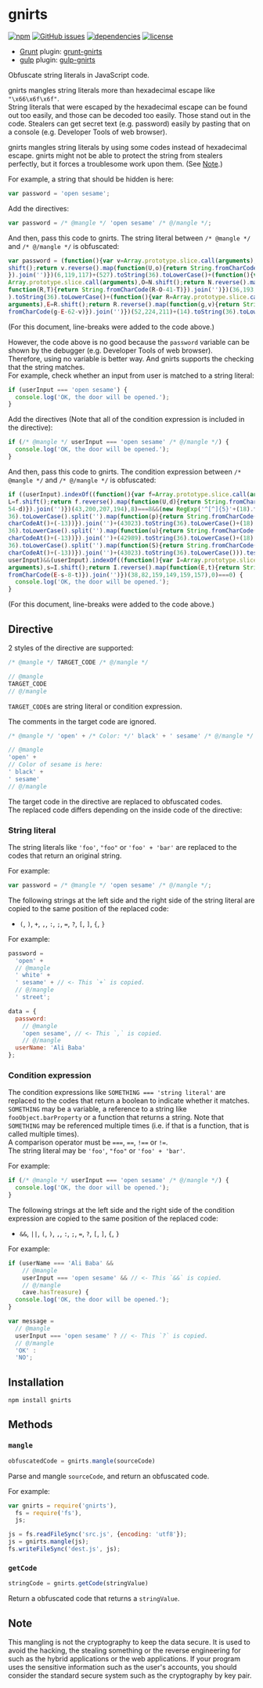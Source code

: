 # gnirts

[![npm](https://img.shields.io/npm/v/gnirts.svg)](https://www.npmjs.com/package/gnirts) [![GitHub issues](https://img.shields.io/github/issues/anseki/gnirts.svg)](https://github.com/anseki/gnirts/issues) [![dependencies](https://img.shields.io/badge/dependencies-No%20dependency-brightgreen.svg)](package.json) [![license](https://img.shields.io/badge/license-MIT-blue.svg)](LICENSE-MIT)

* [Grunt](http://gruntjs.com/) plugin: [grunt-gnirts](https://github.com/anseki/grunt-gnirts)
* [gulp](http://gulpjs.com/) plugin: [gulp-gnirts](https://github.com/anseki/gulp-gnirts)

Obfuscate string literals in JavaScript code.

gnirts mangles string literals more than hexadecimal escape like `"\x66\x6f\x6f"`.  
String literals that were escaped by the hexadecimal escape can be found out too easily, and those can be decoded too easily. Those stand out in the code. Stealers can get secret text (e.g. password) easily by pasting that on a console (e.g. Developer Tools of web browser).

gnirts mangles string literals by using some codes instead of hexadecimal escape. gnirts might not be able to protect the string from stealers perfectly, but it forces a troublesome work upon them. (See [Note](#note).)

For example, a string that should be hidden is here:

```js
var password = 'open sesame';
```

Add the directives:

```js
var password = /* @mangle */ 'open sesame' /* @/mangle */;
```

And then, pass this code to gnirts. The string literal between `/* @mangle */` and `/* @/mangle */` is obfuscated:

```js
var password = (function(){var v=Array.prototype.slice.call(arguments),V=v.
shift();return v.reverse().map(function(U,o){return String.fromCharCode(U-V-0-o)
}).join('')})(6,119,117)+(527).toString(36).toLowerCase()+(function(){var N=
Array.prototype.slice.call(arguments),O=N.shift();return N.reverse().map(
function(R,T){return String.fromCharCode(R-O-41-T)}).join('')})(36,193,109)+(532
).toString(36).toLowerCase()+(function(){var R=Array.prototype.slice.call(
arguments),E=R.shift();return R.reverse().map(function(g,v){return String.
fromCharCode(g-E-62-v)}).join('')})(52,224,211)+(14).toString(36).toLowerCase();
```

(For this document, line-breaks were added to the code above.)

However, the code above is no good because the `password` variable can be shown by the debugger (e.g. Developer Tools of web browser).  
Therefore, using no variable is better way. And gnirts supports the checking that the string matches.  
For example, check whether an input from user is matched to a string literal:

```js
if (userInput === 'open sesame') {
  console.log('OK, the door will be opened.');
}
```

Add the directives (Note that all of the condition expression is included in the directive):

```js
if (/* @mangle */ userInput === 'open sesame' /* @/mangle */) {
  console.log('OK, the door will be opened.');
}
```

And then, pass this code to gnirts. The condition expression between `/* @mangle */` and `/* @/mangle */` is obfuscated:

```js
if ((userInput).indexOf((function(){var f=Array.prototype.slice.call(arguments),
L=f.shift();return f.reverse().map(function(U,d){return String.fromCharCode(U-L-
54-d)}).join('')})(43,200,207,194),8)===8&&(new RegExp('^[^]{5}'+(18).toString(
36).toLowerCase().split('').map(function(p){return String.fromCharCode(p.
charCodeAt()+(-13))}).join('')+(43023).toString(36).toLowerCase()+(18).toString(
36).toLowerCase().split('').map(function(u){return String.fromCharCode(u.
charCodeAt()+(-13))}).join('')+(42989).toString(36).toLowerCase()+(18).toString(
36).toLowerCase().split('').map(function(S){return String.fromCharCode(S.
charCodeAt()+(-13))}).join('')+(43023).toString(36).toLowerCase())).test(
userInput)&&(userInput).indexOf((function(){var I=Array.prototype.slice.call(
arguments),s=I.shift();return I.reverse().map(function(E,t){return String.
fromCharCode(E-s-8-t)}).join('')})(38,82,159,149,159,157),0)===0) {
  console.log('OK, the door will be opened.');
}
```

(For this document, line-breaks were added to the code above.)

## Directive

2 styles of the directive are supported:

```js
/* @mangle */ TARGET_CODE /* @/mangle */
```

```js
// @mangle
TARGET_CODE
// @/mangle
```

`TARGET_CODE`s are string literal or condition expression.

The comments in the target code are ignored.

```js
/* @mangle */ 'open' + /* Color: */' black' + ' sesame' /* @/mangle */
```

```js
// @mangle
'open' +
// Color of sesame is here:
' black' +
' sesame'
// @/mangle
```

The target code in the directive are replaced to obfuscated codes.  
The replaced code differs depending on the inside code of the directive:

### String literal

The string literals like `'foo'`, `"foo"` or `'foo' + 'bar'` are replaced to the codes that return an original string.

For example:

```js
var password = /* @mangle */ 'open sesame' /* @/mangle */;
```

The following strings at the left side and the right side of the string literal are copied to the same position of the replaced code:

- `(`, `)`, `+`, `,`, `:`, `;`, `=`, `?`, `[`, `]`, `{`, `}`

For example:

```js
password =
  'open' +
  // @mangle
  ' white' +
  ' sesame' + // <- This `+` is copied.
  // @/mangle
  ' street';
```

```js
data = {
  password:
    // @mangle
    'open sesame', // <- This `,` is copied.
    // @/mangle
  userName: 'Ali Baba'
};
```

### Condition expression

The condition expressions like `SOMETHING === 'string literal'` are replaced to the codes that return a boolean to indicate whether it matches.  
`SOMETHING` may be a variable, a reference to a string like `fooObject.barProperty` or a function that returns a string. Note that `SOMETHING` may be referenced multiple times (i.e. if that is a function, that is called multiple times).  
A comparison operator must be `===`, `==`, `!==` or `!=`.  
The string literal may be `'foo'`, `"foo"` or `'foo' + 'bar'`.

For example:

```js
if (/* @mangle */ userInput === 'open sesame' /* @/mangle */) {
  console.log('OK, the door will be opened.');
}
```

The following strings at the left side and the right side of the condition expression are copied to the same position of the replaced code:

- `&&`, `||`, `(`, `)`, `,`, `:`, `;`, `=`, `?`, `[`, `]`, `{`, `}`

For example:

```js
if (userName === 'Ali Baba' &&
    // @mangle
    userInput === 'open sesame' && // <- This `&&` is copied.
    // @/mangle
    cave.hasTreasure) {
  console.log('OK, the door will be opened.');
}
```

```js
var message =
  // @mangle
  userInput === 'open sesame' ? // <- This `?` is copied.
  // @/mangle
  'OK' :
  'NO';
```

## Installation

```shell
npm install gnirts
```

## Methods

### `mangle`

```js
obfuscatedCode = gnirts.mangle(sourceCode)
```

Parse and mangle `sourceCode`, and return an obfuscated code.

For example:

```js
var gnirts = require('gnirts'),
  fs = require('fs'),
  js;

js = fs.readFileSync('src.js', {encoding: 'utf8'});
js = gnirts.mangle(js);
fs.writeFileSync('dest.js', js);
```

### `getCode`

```js
stringCode = gnirts.getCode(stringValue)
```

Return a obfuscated code that returns a `stringValue`.

## Note

This mangling is not the cryptography to keep the data secure. It is used to avoid the hacking, the stealing something or the reverse engineering for such as the hybrid applications or the web applications. If your program uses the sensitive information such as the user's accounts, you should consider the standard secure system such as the cryptography by key pair.
